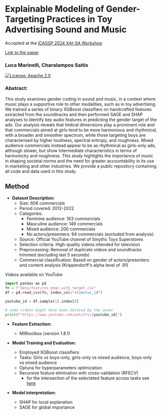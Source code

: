 # Explainable Modeling of Gender-Targeting Practices in Toy Advertising Sound and Music

Accepted at the [ICASSP 2024 XAI-SA Workshop](https://xai-sa-workshop.github.io/web/Accepted%20papers.html)

[Link to the paper](https://www.researchgate.net/publication/379085262_Explainable_Modeling_of_Gender-Targeting_Practices_in_Toy_Advertising_Sound_and_Music)

### Luca Marinelli, Charalampos Saitis

[![License: Apache 2.0](https://img.shields.io/badge/License-Apache%202.0-blue.svg)](https://opensource.org/licenses/Apache-2.0)

### Abstract:
This study examines gender coding in sound and music, in a context where music plays a supportive role to other modalities, such as in toy advertising. We trained a series of binary XGBoost classifiers on handcrafted features extracted from the soundtracks and then performed SAGE and SHAP analyses to identify key audio features in predicting the gender target of the ads. Our analysis reveals that timbral dimensions play a prominent role and that commercials aimed at girls tend to be more harmonious and rhythmical, with a broader and smoother spectrum, while those targeting boys are characterised by higher loudness, spectral entropy, and roughness. Mixed audience commercials instead appear to be as rhythmical as girls-only ads, although slower, but show intermediate characteristics in terms of harmonicity and roughness. This study highlights the importance of music in shaping societal norms and the need for greater accountability in its use in marketing and other industries. We provide a public repository containing all code and data used in this study.

## Method

- **Dataset Description:**
  - Size: 606 commercials
  - Period covered: 2012-2022
  - Categories: 
    - Feminine audience: 163 commercials
    - Masculine audience: 149 commercials
    - Mixed audience: 200 commercials
    - No actors/presenters: 94 commercials (excluded from analysis)
  - Source: Official YouTube channel of Smyths Toys Superstores
  - Selection criteria: High-quality videos intended for television
  - Preprocessing: Removal of duplicate videos and soundtracks trimmed (excluding last 5 seconds)
  - Commercial classification: Based on gender of actors/presenters and content analysis (Krippendorff's alpha level of .91)

Videos available on YouTube
```python
import pandas as pd
fn = f"data/features_mean_with_target.csv"
df = pd.read_csv(fn, index_col="stimulus_id")

youtube_id = df.sample(1).index[0]

# some videos might have been deleted by the owner
print(f"https://www.youtube.com/watch?v={youtube_id}") 
```

- **Feature Extraction:**
  - MIRtoolbox (version 1.8.1)

- **Model Training and Evaluation:**
  - Employed XGBoost classifiers
  - Tasks: Girls vs boys-only, girls-only vs mixed audience, boys-only vs mixed audience
  - Optuna for hyperparameters optimization
  - Recursive feature elimination with cross-validation (RFECV)
    - for the intersection of the selecteted feature across tasks see [here](https://github.com/marinelliluca/explainable-modeling/blob/a36d9265648c7781e937aca1bfcb52df095b3c9e/data/temp.ipynb)

- **Model interpretation:**
  - SHAP for local explanation
  - SAGE for global importance
